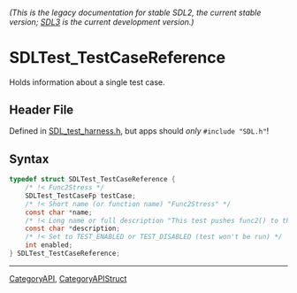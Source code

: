 ###### (This is the legacy documentation for stable SDL2, the current stable version; [SDL3](https://wiki.libsdl.org/SDL3/) is the current development version.)
# SDLTest_TestCaseReference

Holds information about a single test case.

## Header File

Defined in [SDL_test_harness.h](https://github.com/libsdl-org/SDL/blob/SDL2/include/SDL_test_harness.h), but apps should _only_ `#include "SDL.h"`!

## Syntax

```c
typedef struct SDLTest_TestCaseReference {
    /* !< Func2Stress */
    SDLTest_TestCaseFp testCase;
    /* !< Short name (or function name) "Func2Stress" */
    const char *name;
    /* !< Long name or full description "This test pushes func2() to the limit." */
    const char *description;
    /* !< Set to TEST_ENABLED or TEST_DISABLED (test won't be run) */
    int enabled;
} SDLTest_TestCaseReference;
```

----
[CategoryAPI](CategoryAPI), [CategoryAPIStruct](CategoryAPIStruct)

